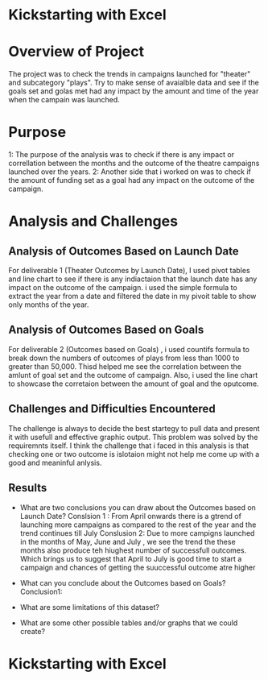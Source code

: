 # Kickstarting with Excel

# Overview of Project
The project was to check the trends in campaigns launched for "theater" and subcategory "plays". Try to make sense of avaialble data and see if the goals set and golas met had any impact by the amount and time of the year when the campain was launched. 

# Purpose
1: The purpose of the analysis was to check if there is any impact or correllation between the months and the outcome of the theatre campaigns launched over the years. 
2: Another side that i worked on was to check if the amount of funding set as a goal had any impact on the outcome of the campaign. 

# Analysis and Challenges

## Analysis of Outcomes Based on Launch Date
For deliverable 1 (Theater Outcomes by Launch Date), I used pivot tables and line chart to see if there is any indiactaion that the launch date has any impact on the outcome of the campaign. i used the simple formula to extract the year from a date and filtered the date in my pivoit table to show only months of the year.

## Analysis of Outcomes Based on Goals
For deliverable 2 (Outcomes based on Goals) , i used countifs formula to break down the numbers of outcomes of plays from less than 1000 to greater than 50,000. Thisd helped me see the correlation between the amlunt of goal set and the outcome of campaign. Also, i used the line chart to showcase the corretaion between the amount of goal and the oputcome.

## Challenges and Difficulties Encountered
The challenge is always to decide the best startegy to pull data and present it with usefull and effective graphic output. This problem was solved by the requiremnts itself. I think the challenge that i faced in this analysis is that checking one or two outcome is islotaion might not help me come up with a good and meaninful anlysis.

## Results

- What are two conclusions you can draw about the Outcomes based on Launch Date?
Conslsion 1 : From April onwards there is a gtrend of launching more campaigns as compared to the rest of the year and the trend continues till July
Conslusion 2: Due to more campigns launched in the months of May, June and July , we see the trend the these months also produce teh hiughest number of successfull outcomes. 
Which brings us to suggest that April to July is good time to start a campaign and chances of getting the suuccessful outcome atre higher

- What can you conclude about the Outcomes based on Goals?
Conclusion1: 
- What are some limitations of this dataset?

- What are some other possible tables and/or graphs that we could create?
# Kickstarting with Excel


